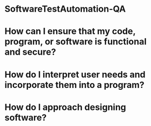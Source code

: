 # SoftwareTestAutomation-QA

# How can I ensure that my code, program, or software is functional and secure?

# How do I interpret user needs and incorporate them into a program?

# How do I approach designing software?
